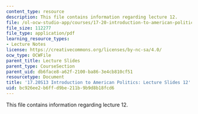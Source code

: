 ```yaml
---
content_type: resource
description: This file contains information regarding lecture 12.
file: /ol-ocw-studio-app/courses/17-20-introduction-to-american-politics-spring-2013/bc926ee2b6ffd9be211b9b9d8b18fcd6_MIT17_20S13_Lecture12.pdf
file_size: 112277
file_type: application/pdf
learning_resource_types:
- Lecture Notes
license: https://creativecommons.org/licenses/by-nc-sa/4.0/
ocw_type: OCWFile
parent_title: Lecture Slides
parent_type: CourseSection
parent_uid: db6face8-a62f-2100-ba86-3e4cb810cf51
resourcetype: Document
title: '17.20S13 Introduction to American Politics: Lecture Slides 12'
uid: bc926ee2-b6ff-d9be-211b-9b9d8b18fcd6
---
```

This file contains information regarding lecture 12.